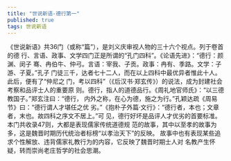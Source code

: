 ```yaml
---
title: "世说新语-德行第一"
published: true
tags: 世说新语
---
```


《世说新语》共36门（或称“篇”），是刘义庆审视人物的三十六个视点。列于卷首的德
行、言语、政事、文学四门正是所谓的“孔门四科”。《论语先进》：“德行：颜渊、闵子
骞、冉伯牛、仲弓。言语：宰我、子贡。政事：冉有、季路。文学：子游、子夏。”孔子
门徒三千，达者七十二人，而在以上四科中最优异者惟此十人。此后，便有了“仲尼之
门，考以四科”（《后汉书·郑玄传》）的说法，成为封建社会考察和品评士人的重要原
则。德行，指人的道德品行。《周礼地官师氏》：“以三德教国子。”郑玄注曰：“德行，
内外之称，在心为德，施之为行。”孔颖达疏《周易节》曰：“德行谓人才堪任之优
劣。”《抱朴子外篇·文行》：“德行者，本也；文章者，末也。故四科之序文不居上。”可
见，德行好坏是品评人才优劣的首要标准。本门共收录47则，大都是表现儒家传统道德规
范的故事，其中以至孝的故事为多，这是魏晋时期历代统治者标榜“以孝治天下”的反映。
故事中也有表现某些追求个性解放、违背儒家礼教行为的内容，它反映了魏晋时期士人对
名教产生怀疑，转而崇尚老庄哲学的社会思潮。
